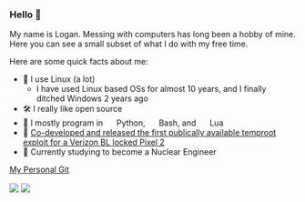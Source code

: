 <!---
TODO: Make the header look prettier, its kinda ugly rn, maybe like a picture?
-->

### Hello 👋
My name is Logan. Messing with computers has long been a hobby of mine. Here you can see a small subset of what I do with my free time.

Here are some quick facts about me:
- 🐧 I use Linux (a lot)
  - I have used Linux based OSs for almost 10 years, and I finally ditched Windows 2 years ago
- 🛠️ I really like open source
- 🧰 I mostly program in <img src="https://upload.wikimedia.org/wikipedia/commons/0/0a/Python.svg" width="16"> Python, <img src="https://upload.wikimedia.org/wikipedia/commons/4/4b/Bash_Logo_Colored.svg" width="16"> Bash, and <img src="https://upload.wikimedia.org/wikipedia/commons/c/cf/Lua-Logo.svg" width="16"> Lua
- 📱 [Co-developed and released the first publically available temproot exploit for a Verizon BL locked Pixel 2](https://forum.xda-developers.com/pixel-2-xl/how-to/temporary-magisk-root-vzw-pixel-2-xl-xl-t3981423)
- 📖 Currently studying to become a Nuclear Engineer

[My Personal Git](https://git.qtechofficial.com/logan/)

<p>
<img align="center" src="https://github-readme-stats.vercel.app/api?username=logan2611&show_icons=true&theme=dark" />
<img align="center" src="https://github-readme-stats.vercel.app/api/top-langs/?username=logan2611&show_icons=true&theme=dark&layout=compact" />
</p>
